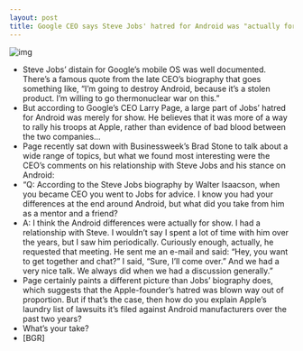 ```yaml
---
layout: post
title: Google CEO says Steve Jobs' hatred for Android was "actually for show"
---
```

![img](http://media.idownloadblog.com/wp-content/uploads/2012/04/larry-page.jpg)
* Steve Jobs’ distain for Google’s mobile OS was well documented. There’s a famous quote from the late CEO’s biography that goes something like, “I’m going to destroy Android, because it’s a stolen product. I’m willing to go thermonuclear war on this.”
* But according to Google’s CEO Larry Page, a large part of Jobs’ hatred for Android was merely for show. He believes that it was more of a way to rally his troops at Apple, rather than evidence of bad blood between the two companies…
* Page recently sat down with Businessweek’s Brad Stone to talk about a wide range of topics, but what we found most interesting were the CEO’s comments on his relationship with Steve Jobs and his stance on Android:
* “Q: According to the Steve Jobs biography by Walter Isaacson, when you became CEO you went to Jobs for advice. I know you had your differences at the end around Android, but what did you take from him as a mentor and a friend?
* A: I think the Android differences were actually for show. I had a relationship with Steve. I wouldn’t say I spent a lot of time with him over the years, but I saw him periodically. Curiously enough, actually, he requested that meeting. He sent me an e-mail and said: “Hey, you want to get together and chat?” I said, “Sure, I’ll come over.” And we had a very nice talk. We always did when we had a discussion generally.”
* Page certainly paints a different picture than Jobs’ biography does, which suggests that the Apple-founder’s hatred was blown way out of proportion. But if that’s the case, then how do you explain Apple’s laundry list of lawsuits it’s filed against Android manufacturers over the past two years?
* What’s your take?
* [BGR]

